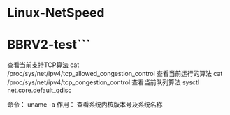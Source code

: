 # Linux-NetSpeed
# BBRV2-test```

查看当前支持TCP算法
cat /proc/sys/net/ipv4/tcp_allowed_congestion_control
查看当前运行的算法
cat /proc/sys/net/ipv4/tcp_congestion_control
查看当前队列算法
sysctl net.core.default_qdisc

命令： uname -a
作用： 查看系统内核版本号及系统名称



